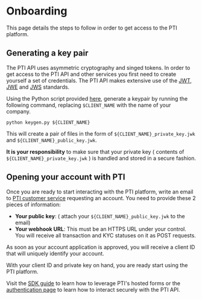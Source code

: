 # Onboarding

This page details the steps to follow in order to get access to the PTI platform.

## Generating a key pair

The PTI API uses asymmetric cryptography and singed tokens.
In order to get access to the PTI API and other services you first need to create yourself a set of credentials.
The PTI API makes extensive use of the [JWT](https://tools.ietf.org/html/rfc7519), [JWE](https://datatracker.ietf.org/doc/rfc7516) and [JWS](https://tools.ietf.org/html/rfc7515) standards.

Using the Python script provided [here](https://github.com/provenancetech/pti-docs/tree/master/utils/keygen.py), generate a keypair by running the following command, replacing `$CLIENT_NAME` with the name of your company.

```shell
python keygen.py ${CLIENT_NAME}
```

This will create a pair of files in the form of `${CLIENT_NAME}_private_key.jwk` and `${CLIENT_NAME}_public_key.jwk`.

**It is your responsibility** to make sure that your private key ( contents of `${CLIENT_NAME}_private_key.jwk` ) is handled and stored in a secure fashion.

## Opening your account with PTI

Once you are ready to start interacting with the PTI platform,
write an email to [PTI customer service](mailto:customerservice@provenancetech.io) requesting an account.
You need to provide these 2 pieces of information:

- **Your public key**: ( attach your `${CLIENT_NAME}_public_key.jwk` to the email)
- **Your webhook URL**: This must be an HTTPS URL under your control. You will receive all transaction and KYC statuses on it as POST requests.

As soon as your account application is approved, you will receive a client ID that will uniquely identify your account.

With your client ID and private key on hand, you are ready start using the PTI platform.

Visit the [SDK guide](advanced-sdk) to learn how to leverage PTI's hosted forms or the [authentication page](advanced-auth) to learn how to
interact securely with the PTI API.
